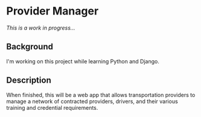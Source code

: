 # Provider Manager

*This is a work in progress...*

## Background
I'm working on this project while learning Python and Django.

## Description
When finished, this will be a web app that allows transportation providers to manage a network of contracted providers, drivers, and their various training and credential requirements.
